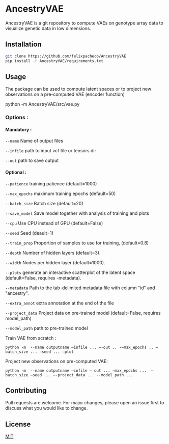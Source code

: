 # AncestryVAE

AncestryVAE is a git repository to compute VAEs on genotype array data to visualize genetic data in low dimensions.

## Installation

```bash
git clone https://github.com/felixpacheco/AncestryVAE
pip install -r AncestryVAE/requirements.txt
```

## Usage

The package can be used to compute latent spaces or to project new observations on a pre-computed VAE (encoder function)

python -m AncestryVAE/src/vae.py 

### Options :

  #### Mandatory :
  
  ``--name``  Name of output files

  ``--infile`` path to input vcf file or tensors dir

  ``--out`` path to save output
  
  #### Optional :
  
  ``--patience`` training patience (default=1000)

  ``--max_epochs`` maximum training epochs (default=50)

  ``--batch_size`` Batch size (default=20)

  ``--save_model`` Save model together with analysis of training and plots
  
  ``--cpu`` Use CPU instead of GPU (default=False)
  
  ``--seed`` Seed (deault=1)
  
  ``--train_prop`` Proportion of samples to use for training, (default=0.8)
    
  ``--depth`` Number of hidden layers (default=3).
  
  ``--width`` Nodes per hidden layer (default=1000).
  
  ``--plots`` generate an interactive scatterplot of the latent space (default=False, requires -metadata).

  ``--metadata`` Path to the tab-delimited metadata file with column "id" and "ancestry".
  
  ``--extra_annot`` extra annotation at the end of the file
  
  ``--project_data`` Project data on pre-trained model (default=False, requires model_path)
  
  ``--model_path`` path to pre-trained model
  
Train VAE from scratch :
```
python -m  --name outputname —infile ... —-out .. -—max_epochs .. —batch_size ... —seed ... —plot
```

Project new observations on pre-computed VAE:
```
python -m  --name outputname —infile — out ... —max_epochs ...  —batch_size —seed ... —-project_data ... --model_path ...
```



## Contributing
Pull requests are welcome. For major changes, please open an issue first to discuss what you would like to change.

## License
[MIT](https://choosealicense.com/licenses/mit/)
